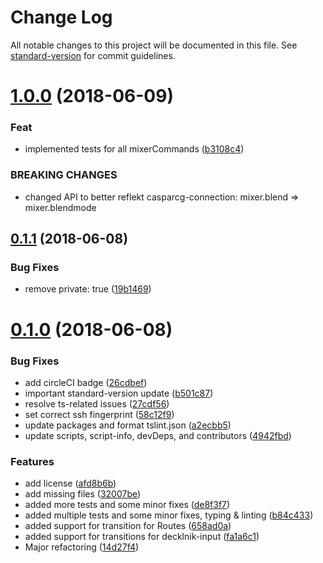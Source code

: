 # Change Log

All notable changes to this project will be documented in this file. See [standard-version](https://github.com/conventional-changelog/standard-version) for commit guidelines.

<a name="1.0.0"></a>
# [1.0.0](https://bitbucket.org/superflytv/casparcg-state/compare/0.1.1...1.0.0) (2018-06-09)


### Feat

* implemented tests for all mixerCommands ([b3108c4](https://bitbucket.org/superflytv/casparcg-state/commits/b3108c4))


### BREAKING CHANGES

* changed API to better reflekt casparcg-connection: mixer.blend => mixer.blendmode



<a name="0.1.1"></a>
## [0.1.1](https://bitbucket.org/superflytv/casparcg-state/compare/0.1.0...0.1.1) (2018-06-08)


### Bug Fixes

* remove private: true ([19b1469](https://bitbucket.org/superflytv/casparcg-state/commits/19b1469))



<a name="0.1.0"></a>
# [0.1.0](https://bitbucket.org/superflytv/casparcg-state/compare/v0.0.4...v0.1.0) (2018-06-08)


### Bug Fixes

* add circleCI badge ([26cdbef](https://bitbucket.org/superflytv/casparcg-state/commits/26cdbef))
* important standard-version update ([b501c87](https://bitbucket.org/superflytv/casparcg-state/commits/b501c87))
* resolve ts-related issues ([27cdf56](https://bitbucket.org/superflytv/casparcg-state/commits/27cdf56))
* set correct ssh fingerprint ([58c12f9](https://bitbucket.org/superflytv/casparcg-state/commits/58c12f9))
* update packages and format tslint.json ([a2ecbb5](https://bitbucket.org/superflytv/casparcg-state/commits/a2ecbb5))
* update scripts, script-info, devDeps, and contributors ([4942fbd](https://bitbucket.org/superflytv/casparcg-state/commits/4942fbd))


### Features

* add license ([afd8b6b](https://bitbucket.org/superflytv/casparcg-state/commits/afd8b6b))
* add missing files ([32007be](https://bitbucket.org/superflytv/casparcg-state/commits/32007be))
* added more tests and some minor fixes ([de8f3f7](https://bitbucket.org/superflytv/casparcg-state/commits/de8f3f7))
* added multiple tests and some minor fixes, typing & linting ([b84c433](https://bitbucket.org/superflytv/casparcg-state/commits/b84c433))
* added support for transition for Routes ([658ad0a](https://bitbucket.org/superflytv/casparcg-state/commits/658ad0a))
* added support for transitions for decklnik-input ([fa1a6c1](https://bitbucket.org/superflytv/casparcg-state/commits/fa1a6c1))
* Major refactoring ([14d27f4](https://bitbucket.org/superflytv/casparcg-state/commits/14d27f4))
